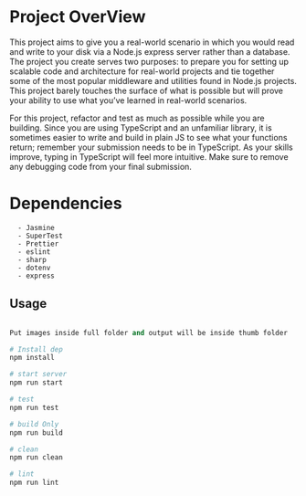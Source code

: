 # Project OverView

This project aims to give you a real-world scenario in which you would read and write to your disk via a Node.js express server rather than a database. The project you create serves two purposes: to prepare you for setting up scalable code and architecture for real-world projects and tie together some of the most popular middleware and utilities found in Node.js projects. This project barely touches the surface of what is possible but will prove your ability to use what you’ve learned in real-world scenarios.

For this project, refactor and test as much as possible while you are building. Since you are using TypeScript and an unfamiliar library, it is sometimes easier to write and build in plain JS to see what your functions return; remember your submission needs to be in TypeScript. As your skills improve, typing in TypeScript will feel more intuitive. Make sure to remove any debugging code from your final submission.

# Dependencies
      - Jasmine
      - SuperTest
      - Prettier
      - eslint
      - sharp
      - dotenv
      - express


## Usage

```python

Put images inside full folder and output will be inside thumb folder

# Install dep
npm install

# start server 
npm run start

# test
npm run test

# build Only
npm run build

# clean 
npm run clean

# lint 
npm run lint

```

